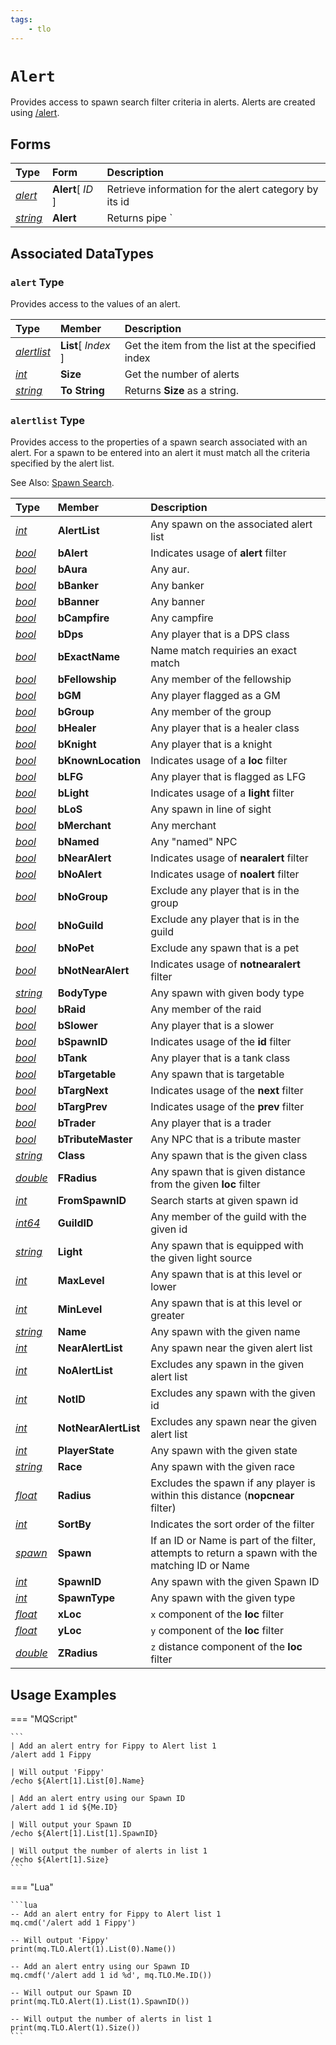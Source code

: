 ```yaml
---
tags:
    - tlo
---
```


# `Alert`

Provides access to spawn search filter criteria in alerts. Alerts are created using [/alert](../../reference/commands/alert.md).

## Forms

| **Type** | **Form** | **Description** |
| :--- | :--- | :--- |
| [_alert_](#alert-type) | **Alert**[ _ID_ ] | Retrieve information for the alert category by its id |
| [_string_](../data-types/datatype-string.md) | **Alert** | Returns pipe `|` separated list of alert ids |

## Associated DataTypes

### `alert` Type

Provides access to the values of an alert.

| **Type** | **Member** | **Description** |
| :--- | :--- | :--- |
| [_alertlist_](#alertlist-type) | **List**[ _Index_ ] | Get the item from the list at the specified index |
| [_int_](../data-types/datatype-int.md) | **Size** | Get the number of alerts |
| [_string_](../data-types/datatype-string.md) | **To String** | Returns **Size** as a string. |

### `alertlist` Type

Provides access to the properties of a spawn search associated with an alert. For a spawn to be entered
into an alert it must match all the criteria specified by the alert list.

See Also: [Spawn Search](../general/spawn-search.md).

| **Type** | **Member** | **Description** |
| :--- | :--- | :--- |
| [_int_](../data-types/datatype-int.md)       | **AlertList**        | Any spawn on the associated alert list |
| [_bool_](../data-types/datatype-bool.md)     | **bAlert**           | Indicates usage of **alert** filter |
| [_bool_](../data-types/datatype-bool.md)     | **bAura**            | Any aur. |
| [_bool_](../data-types/datatype-bool.md)     | **bBanker**          | Any banker |
| [_bool_](../data-types/datatype-bool.md)     | **bBanner**          | Any banner |
| [_bool_](../data-types/datatype-bool.md)     | **bCampfire**        | Any campfire |
| [_bool_](../data-types/datatype-bool.md)     | **bDps**             | Any player that is a DPS class |
| [_bool_](../data-types/datatype-bool.md)     | **bExactName**       | Name match requiries an exact match |
| [_bool_](../data-types/datatype-bool.md)     | **bFellowship**      | Any member of the fellowship |
| [_bool_](../data-types/datatype-bool.md)     | **bGM**              | Any player flagged as a GM |
| [_bool_](../data-types/datatype-bool.md)     | **bGroup**           | Any member of the group |
| [_bool_](../data-types/datatype-bool.md)     | **bHealer**          | Any player that is a healer class |
| [_bool_](../data-types/datatype-bool.md)     | **bKnight**          | Any player that is a knight |
| [_bool_](../data-types/datatype-bool.md)     | **bKnownLocation**   | Indicates usage of a **loc** filter |
| [_bool_](../data-types/datatype-bool.md)     | **bLFG**             | Any player that is flagged as LFG |
| [_bool_](../data-types/datatype-bool.md)     | **bLight**           | Indicates usage of a **light** filter |
| [_bool_](../data-types/datatype-bool.md)     | **bLoS**             | Any spawn in line of sight |
| [_bool_](../data-types/datatype-bool.md)     | **bMerchant**        | Any merchant |
| [_bool_](../data-types/datatype-bool.md)     | **bNamed**           | Any "named" NPC |
| [_bool_](../data-types/datatype-bool.md)     | **bNearAlert**       | Indicates usage of **nearalert** filter |
| [_bool_](../data-types/datatype-bool.md)     | **bNoAlert**         | Indicates usage of **noalert** filter |
| [_bool_](../data-types/datatype-bool.md)     | **bNoGroup**         | Exclude any player that is in the group |
| [_bool_](../data-types/datatype-bool.md)     | **bNoGuild**         | Exclude any player that is in the guild |
| [_bool_](../data-types/datatype-bool.md)     | **bNoPet**           | Exclude any spawn that is a pet |
| [_bool_](../data-types/datatype-bool.md)     | **bNotNearAlert**    | Indicates usage of **notnearalert** filter |
| [_string_](../data-types/datatype-string.md) | **BodyType**         | Any spawn with given body type |
| [_bool_](../data-types/datatype-bool.md)     | **bRaid**            | Any member of the raid |
| [_bool_](../data-types/datatype-bool.md)     | **bSlower**          | Any player that is a slower |
| [_bool_](../data-types/datatype-bool.md)     | **bSpawnID**         | Indicates usage of the **id** filter |
| [_bool_](../data-types/datatype-bool.md)     | **bTank**            | Any player that is a tank class |
| [_bool_](../data-types/datatype-bool.md)     | **bTargetable**      | Any spawn that is targetable |
| [_bool_](../data-types/datatype-bool.md)     | **bTargNext**        | Indicates usage of the **next** filter |
| [_bool_](../data-types/datatype-bool.md)     | **bTargPrev**        | Indicates usage of the **prev** filter |
| [_bool_](../data-types/datatype-bool.md)     | **bTrader**          | Any player that is a trader |
| [_bool_](../data-types/datatype-bool.md)     | **bTributeMaster**   | Any NPC that is a tribute master |
| [_string_](../data-types/datatype-string.md) | **Class**            | Any spawn that is the given class |
| [_double_](../data-types/datatype-double.md)  | **FRadius**          | Any spawn that is given distance from the given **loc** filter |
| [_int_](../data-types/datatype-int.md)       | **FromSpawnID**      | Search starts at given spawn id |
| [_int64_](../data-types/datatype-int64.md)   | **GuildID**          | Any member of the guild with the given id |
| [_string_](../data-types/datatype-string.md) | **Light**            | Any spawn that is equipped with the given light source |
| [_int_](../data-types/datatype-int.md)       | **MaxLevel**         | Any spawn that is at this level or lower |
| [_int_](../data-types/datatype-int.md)       | **MinLevel**         | Any spawn that is at this level or greater |
| [_string_](../data-types/datatype-string.md) | **Name**             | Any spawn with the given name |
| [_int_](../data-types/datatype-int.md)       | **NearAlertList**    | Any spawn near the given alert list |
| [_int_](../data-types/datatype-int.md)       | **NoAlertList**      | Excludes any spawn in the given alert list |
| [_int_](../data-types/datatype-int.md)       | **NotID**            | Excludes any spawn with the given id |
| [_int_](../data-types/datatype-int.md)       | **NotNearAlertList** | Excludes any spawn near the given alert list |
| [_int_](../data-types/datatype-int.md)       | **PlayerState**      | Any spawn with the given state |
| [_string_](../data-types/datatype-string.md) | **Race**             | Any spawn with the given race |
| [_float_](../data-types/datatype-float.md)   | **Radius**           | Excludes the spawn if any player is within this distance (**nopcnear** filter) |
| [_int_](../data-types/datatype-int.md)       | **SortBy**           | Indicates the sort order of the filter |
| [_spawn_](../data-types/datatype-spawn.md)   | **Spawn**            | If an ID or Name is part of the filter, attempts to return a spawn with the matching ID or Name |
| [_int_](../data-types/datatype-int.md)       | **SpawnID**          | Any spawn with the given Spawn ID |
| [_int_](../data-types/datatype-int.md)       | **SpawnType**        | Any spawn with the given type |
| [_float_](../data-types/datatype-float.md)   | **xLoc**             | `x` component of the **loc** filter |
| [_float_](../data-types/datatype-float.md)   | **yLoc**             | `y` component of the **loc** filter |
| [_double_](../data-types/datatype-double.md) | **ZRadius**          | `z` distance component of the **loc** filter |

## Usage Examples

=== "MQScript"

    ```
    | Add an alert entry for Fippy to Alert list 1
    /alert add 1 Fippy

    | Will output 'Fippy'
    /echo ${Alert[1].List[0].Name}

    | Add an alert entry using our Spawn ID
    /alert add 1 id ${Me.ID}

    | Will output your Spawn ID
    /echo ${Alert[1].List[1].SpawnID}

    | Will output the number of alerts in list 1
    /echo ${Alert[1].Size}
    ```

=== "Lua"

    ```lua
    -- Add an alert entry for Fippy to Alert list 1
    mq.cmd('/alert add 1 Fippy')

    -- Will output 'Fippy'
    print(mq.TLO.Alert(1).List(0).Name())

    -- Add an alert entry using our Spawn ID
    mq.cmdf('/alert add 1 id %d', mq.TLO.Me.ID())

    -- Will output our Spawn ID
    print(mq.TLO.Alert(1).List(1).SpawnID())

    -- Will output the number of alerts in list 1
    print(mq.TLO.Alert(1).Size())
    ```
